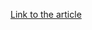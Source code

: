 [Link to the article](https://blogs.microsoft.com/on-the-issues/2021/03/02/new-nation-state-cyberattacks)
